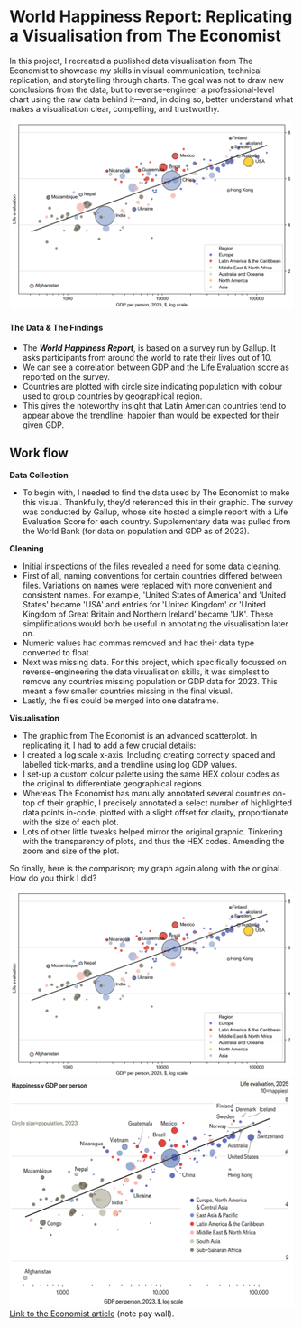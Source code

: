 # World Happiness Report: Replicating a Visualisation from The Economist

In this project, I recreated a published data visualisation from The Economist to showcase my skills in visual communication, technical replication, and storytelling through charts. The goal was not to draw new conclusions from the data, but to reverse-engineer a professional-level chart using the raw data behind it—and, in doing so, better understand what makes a visualisation clear, compelling, and trustworthy.

!["Scatterplot"](./LE_scatterplot.png)

#### The Data & The Findings
- The ***World Happiness Report***, is based on a survey run by Gallup. It asks participants from around the world to rate their lives out of 10.
- We can see a correlation between GDP and the Life Evaluation score as reported on the survey.
- Countries are plotted with circle size indicating population with colour used to group countries by geographical region.
- This gives the noteworthy insight that Latin American countries tend to appear above the trendline; happier than would be expected for their given GDP.

## Work flow

**Data Collection**

- To begin with, I needed to find the data used by The Economist to make this visual. Thankfully, they’d referenced this in their graphic. The survey was conducted by Gallup, whose site hosted a simple report with a Life Evaluation Score for each country. Supplementary data was pulled from the World Bank (for data on population and GDP as of 2023).

**Cleaning**

- Initial inspections of the files revealed a need for some data cleaning.
- First of all, naming conventions for certain countries differed between files. Variations on names were replaced with more convenient and consistent names. For example, 'United States of America' and 'United States' became 'USA' and entries for 'United Kingdom' or 'United Kingdom of Great Britain and Northern Ireland’ became 'UK'. These simplifications would both be useful in annotating the visualisation later on.
- Numeric values had commas removed and had their data type converted to float.
- Next was missing data. For this project, which specifically focussed on reverse-engineering the data visualisation skills, it was simplest to remove any countries missing population or GDP data for 2023. This meant a few smaller countries missing in the final visual.
- Lastly, the files could be merged into one dataframe.

**Visualisation**

- The graphic from The Economist is an advanced scatterplot. In replicating it, I had to add a few crucial details:
- I created a log scale x-axis. Including creating correctly spaced and labelled tick-marks, and a trendline using log GDP values.
- I set-up a custom colour palette using the same HEX colour codes as the original to differentiate geographical regions.
- Whereas The Economist has manually annotated several countries on-top of their graphic, I precisely annotated a select number of highlighted data points in-code, plotted with a slight offset for clarity, proportionate with the size of each plot.
- Lots of other little tweaks helped mirror the original graphic. Tinkering with the transparency of plots, and thus the HEX codes. Amending the zoom and size of the plot.

So finally, here is the comparison; my graph again along with the original. How do you think I did?

!["Scatterplot"](./LE_scatterplot.png)
![The Original visualisation](./Economist_scatterplot.png)
[Link to the Economist article](https://www.economist.com/graphic-detail/2025/03/20/lessons-from-the-happiest-countries-in-the-world "The Economist") 
(note pay wall).